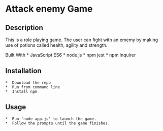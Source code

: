 # Attack enemy Game

## Description
This is a role playing game. The user can fight with an ememy by making use of potions called health, agility and strength.

Built With
    *  JavaScript ES6
    *  node.js
    *  npm jest
    *  npm inquirer

## Installation
    *  Download the repo
    *  Run from command line
    *  Install npm
## Usage
    *  Run 'node app.js' to launch the game.
    *  Follow the prompts until the game finishes.